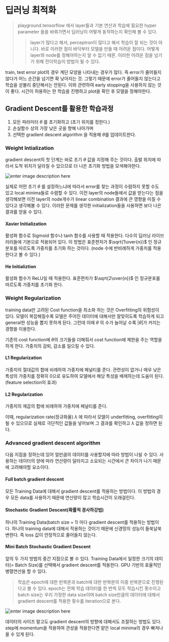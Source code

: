 # 딥러닝 최적화

> playground.tensorflow 에서 layer들과 기본 연산과 학습에 필요한 hyper parameter 들을 바꿔가면서 딥러닝이 어떻게 동작하는지 확인해 볼 수 있다.
> > layer가 많다고 해서, perceptron이 많다고 해서 학습이 잘 되는 것이 아니다. 바로 이러한 점이 바닥부터 모델을 만들 때 어려운 점이다. 어떻게 layer와 node를 정해야하는지 알 수 없기 때문. 이러한 어려운 점을 넘기기 위해 전이학습이 방법이 될 수 있다.

train, test error plot의 경우 계단 모양을 나타내는 경우가 많다. 즉 error가 줄어들지 않다가 어느 순간을 넘기면 확 낮아지는 것. 그렇기 때문에 error가 줄어들지 않는다고 학습을 섣불리 중단해서는 안된다. 이와 관련하여 early stopping을 사용하지 않는 것이 좋다. 시간이 허용하는 한 학습을 진행하고 plot을 확인 후 모델을 정해야한다.

## Gradient Descent를 활용한 학습과정

1. 모든 파라미터 $\theta$ 를 초기화하고 (초기 위치를 정한다.)
2. 손실함수 상의 가장 낮은 곳을 향해 나아가며 
3. 선택한 gradient descent algorithm 을 적용해 $\theta$를 업데이트한다.

### Weight Intialization

gradient descent의 첫 단계는 바로 초기 $\theta$ 값을 지정해 주는 것이다. 출발 위치에 따라서 도착 위치가 달라질 수 있으므로 더 나은 초기화 방법을 모색해야한다. 

![enter image description here](https://tensorflowkorea.files.wordpress.com/2016/10/gradient-descent.png)

실제로 어떤 초기 $\theta$ 를 설정하느냐에 따라서 error를 찾는 과정이 수렴하지 못할 수도 있고 local minima들로 수렴할 수 있다. 이전 layer의 node들에서 값을 받는다는 점을 생각해보면 이전 layer의 node개수가 linear combination 결과에 큰 영향을 미칠 수 있다고 생각해볼 수 있다. 이러한 문제를 생각한 initialization들을 사용하면 보다 나은 결과를 얻을 수 있다.

#### Xavier Initialization
활성화 함수로 Sigmoid 함수나 tanh 함수를 사용할 때 적용한다. 다수의 딥러닝 라이브러리들에 기본으로 적용되어 있다. 이 방법은 표준편차가 $\sqrt{1\over{n}}$ 인 정규분포를 따르도록 가중치를 초기화 하는 것이다. (node 수에 반비례하게 가중치를 적용한다고 볼 수 있다.)

#### He Initializtion
활성화 함수가 ReLU일 때 적용한다. 표준편차가 $\sqrt{2\over{n}}$ 인 정규분포를 따르도록 가중치를 초기화 한다.

### Weight Regularization
training data만 고려된 Cost function을 최소화 하는 것은 Overfitting의 위험성이 있다. 모델이 복잡해질수록 모델은 주어진 데이터에 대해서만 잘맞히도록 학습하게 되고 general한 성능을 뽑지 못하게 된다.  그런데 이때 $\theta$ 의 수가 늘어날 수록 $\left\vert \theta \right\vert$가 커지는 경향을 이용한다.

기존의 cost function에 $\theta$의 크기들을 더해줘서 cost function에 제한을 주는 역할을 하게 한다. 가중치의 감퇴, 감소를 일으킬 수 있다.

#### L1 Regularization
가중치의 절대값의 합에 비례하여 가중치에 페널티를 준다. 관련성이 없거나 매우 낮은 특성의 가중치를 정확히 0으로 유도하여 모델에서 해당 특성을 배제하는데 도움이 된다.(feature selection의 효과)

#### L2 Regularization 
가중치의 제곱의 합에 비례하여 가중치에 페널티를 준다.

이때, regularization rate(정규화율) $\lambda$ 에 따라서 모델이 underfitting, overfitting이 될 수 있으므로 실제로 극단적인 값들을 넣어보며 그 결과를 확인하고 $\lambda$ 값을 정하면 된다.

### Advanced gradient descent algorithm
 다음 지점을 정하는데 있어 얼만큼의 데이터를 사용할지에 따라 방법이 나뉠 수 있다. 사용하는 데이터의 양에 따라 연산량이 달라지고 소요되는 시간에서 큰 차이가 나기 때문에 고려해야할 요소이다.
#### Full batch gradient descent
모든 Training Data에 대해서 gradient descent를 적용하는 방법이다. 이 방법의 경우 모든 data를 사용하기 때문에 연산량이 많고 학습시간이 오래걸린다.

#### Stochastic Gradient Descent(확률적 경사하강법)
하나의 Training Data(batch size = 1) 마다 gradient descent를 적용하는 방법이다. 하나의 training data에 대해서 적용하는 것이기 때문에 신경망의 성능이 들쑥날쑥 변한다. 즉 loss 값이 안정적으로 줄어들지 않는다. 

#### Mini Batch Stochastic Gradient Descent
앞의 두 가지 방법의 중간 지점으로 볼 수 있다. Training Data에서 일정한 크기의 데이터(= Batch Size)를 선택해서 gradient descent를 적용한다. GPU 기반의 효율적인 병렬연산을 할 수 있다.

> 학습은 epoch에 대한 반복문과 batch에 대한 반복문의 이중 반복문으로 진행된다고 볼 수 있다. epoch는 전체 학습 데이터를 한 번씩 모두 학습시킨 횟수이고 batch size는 우리 가정한 data size이며 batch size만큼의 데이터에 대해서 gradient descent를 적용한 횟수를 iteration으로 본다.

![enter image description here](https://image.slidesharecdn.com/random-170910154045/85/-49-320.jpg?cb=1505089848)

데이터의 사이즈 말고도 gradient descent의 방향에 대해서도 조절하는 방법도 있다. step에 momentum을 적용하여 관성을 적용한다면 얕은 local minima의 경우 빠져나올 수 있게 된다. 

